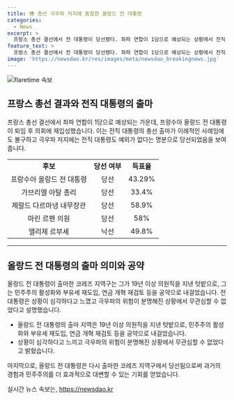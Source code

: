```yaml
---
title: 佛 총선 극우파 저지에 동참한 올랑드 전 대통령
categories:
  - News
excerpt: >
  프랑스 총선 결선에서 전 대통령이 당선됐다. 좌파 연합이 1당으로 예상되는 상황에서 전직 대통령의 재입성은 이례적이다. 그는 극우파의 위험에 대처하기 위해 출마했다고 설명하며, 지역구에서 43.29%의 득표율로 당선됐다. 이와 함께 내무장관과 내각총리 역시 재선에 성공했으며, 극우파 후보들의 결과도 주목받고 있다.
feature_text: >
  프랑스 총선 결선에서 전 대통령이 당선됐다. 좌파 연합이 1당으로 예상되는 상황에서 전직 대통령의 재입성은 이례적이다. 그는 극우파의 위험에 대처하기 위해 출마했다고 설명하며, 지역구에서 43.29%의 득표율로 당선됐다. 이와 함께 내무장관과 내각총리 역시 재선에 성공했으며, 극우파 후보들의 결과도 주목받고 있다.
image: 'https://newsdao.kr/res/images/meta/newsdao_breakingnews.jpg'
---
```


<p><img src="https://newsdao.kr/res/images/meta/newsdao_breakingnews.jpg" alt="flaretime 속보" /></p>

<h2 data-ke-size="size26">프랑스 총선 결과와 전직 대통령의 출마</h2>

<p data-ke-size="size16">프랑스 총선 결선에서 좌파 연합이 1당으로 예상되는 가운데, 프랑수아 올랑드 전 대통령이 퇴임 후 의회에 재입성했습니다. 이는 전직 대통령의 총선 출마가 이례적인 사례임에도 불구하고 극우파 저지에는 전직 대통령도 예외가 없다는 명분으로 당선되었음을 보여줍니다.</p>

<table>
  <tr>
    <td style="text-align: center; height: 17px;"><b>후보</b></td>
    <td style="text-align: center; height: 17px;"><b>당선 여부</b></td>
    <td style="text-align: center; height: 17px;"><b>득표율</b></td>
  </tr>
  <tr>
    <td style="text-align: center; height: 17px;">프랑수아 올랑드 전 대통령</td>
    <td style="text-align: center; height: 17px;">당선</td>
    <td style="text-align: center; height: 17px;">43.29%</td>
  </tr>
  <tr>
    <td style="text-align: center; height: 17px;">가브리엘 아탈 총리</td>
    <td style="text-align: center; height: 17px;">당선</td>
    <td style="text-align: center; height: 17px;">33.4%</td>
  </tr>
  <tr>
    <td style="text-align: center; height: 17px;">제랄드 다르마냉 내무장관</td>
    <td style="text-align: center; height: 17px;">당선</td>
    <td style="text-align: center; height: 17px;">58.9%</td>
  </tr>
  <tr>
    <td style="text-align: center; height: 17px;">마린 르펜 의원</td>
    <td style="text-align: center; height: 17px;">당선</td>
    <td style="text-align: center; height: 17px;">58%</td>
  </tr>
  <tr>
    <td style="text-align: center; height: 17px;">엘리제 르부셰</td>
    <td style="text-align: center; height: 17px;">낙선</td>
    <td style="text-align: center; height: 17px;">49.8%</td>
  </tr>
</table>

<hr>

<h2 data-ke-size="size26">올랑드 전 대통령의 출마 의미와 공약</h2>

<p data-ke-size="size16">올랑드 전 대통령이 출마한 코레즈 지역구는 그가 19년 이상 의원직을 지낸 텃밭으로, 그는 민주주의 활성화와 부유세 재도입, 연금 개혁 재검토 등을 공약으로 내걸었습니다. 전 대통령은 상황이 심각하다고 느꼈고 극우파의 위험이 분명해진 상황에서 무관심할 수 없었다고 설명했습니다.</p>

<ul>
  <li>올랑드 전 대통령의 출마 지역은 19년 이상 의원직을 지낸 텃밭으로, 민주주의 활성화와 부유세 재도입, 연금 개혁 재검토 등을 공약으로 내걸었습니다.</li>
  <li>상황이 심각하다고 느끼고 극우파의 위험이 분명해진 상황에서 무관심할 수 없었다고 밝혔습니다.</li>
</ul>

<p data-ke-size="size16">마지막으로, 올랑드 전 대통령은 다시 출마한 코레즈 지역구에서 당선됨으로써 과거의 경험과 민주주의를 더 효과적으로 대변할 수 있는 기회를 얻었습니다.</p>
실시간 뉴스 속보는, <a href="https://newsdao.kr" rel="dofollow">https://newsdao.kr</a>


